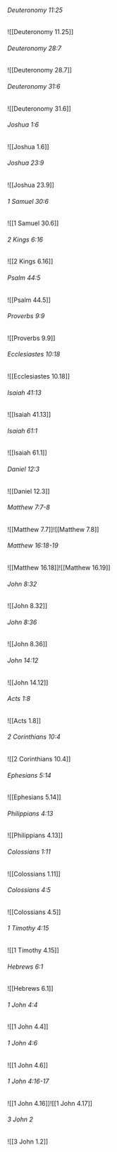###### Deuteronomy 11:25

![[Deuteronomy 11.25]]

###### Deuteronomy 28:7

![[Deuteronomy 28.7]]

###### Deuteronomy 31:6

![[Deuteronomy 31.6]]

###### Joshua 1:6

![[Joshua 1.6]]

###### Joshua 23:9

![[Joshua 23.9]]

###### 1 Samuel 30:6

![[1 Samuel 30.6]]

###### 2 Kings 6:16

![[2 Kings 6.16]]

###### Psalm 44:5

![[Psalm 44.5]]

###### Proverbs 9:9

![[Proverbs 9.9]]

###### Ecclesiastes 10:18

![[Ecclesiastes 10.18]]

###### Isaiah 41:13

![[Isaiah 41.13]]

###### Isaiah 61:1

![[Isaiah 61.1]]

###### Daniel 12:3

![[Daniel 12.3]]

###### Matthew 7:7-8

![[Matthew 7.7]]![[Matthew 7.8]]

###### Matthew 16:18-19

![[Matthew 16.18]]![[Matthew 16.19]]

###### John 8:32

![[John 8.32]]

###### John 8:36

![[John 8.36]]

###### John 14:12

![[John 14.12]]

###### Acts 1:8

![[Acts 1.8]]

###### 2 Corinthians 10:4

![[2 Corinthians 10.4]]

###### Ephesians 5:14

![[Ephesians 5.14]]

###### Philippians 4:13

![[Philippians 4.13]]

###### Colossians 1:11

![[Colossians 1.11]]

###### Colossians 4:5

![[Colossians 4.5]]

###### 1 Timothy 4:15

![[1 Timothy 4.15]]

###### Hebrews 6:1

![[Hebrews 6.1]]

###### 1 John 4:4

![[1 John 4.4]]

###### 1 John 4:6

![[1 John 4.6]]

###### 1 John 4:16-17

![[1 John 4.16]]![[1 John 4.17]]

###### 3 John 2

![[3 John 1.2]]